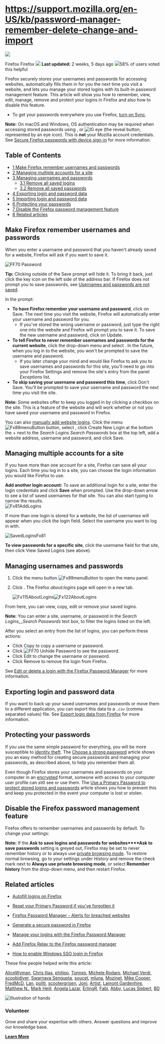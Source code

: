 # https://support.mozilla.org/en-US/kb/password-manager-remember-delete-change-and-import

[![](https://assets-prod.sumo.prod.webservices.mozgcp.net/media/uploads/products/2020-04-14-08-36-13-8dda6f.png)](https://support.mozilla.org/en-US/products/firefox "Firefox")

Firefox Firefox ![](https://assets-prod.sumo.prod.webservices.mozgcp.net/static/pencil.e33c563f24c4f989.svg) **Last updated:** 2 weeks, 5 days ago ![](https://assets-prod.sumo.prod.webservices.mozgcp.net/static/thumbs-up.2cbd5d41625a84a7.svg)58% of users voted this helpful

Firefox securely stores your usernames and passwords for accessing websites, automatically fills them in for you the next time you visit a website, and lets you manage your stored logins with its built-in password management feature. This article will show you how to remember, view, edit, manage, remove and protect your logins in Firefox and also how to disable this feature.

*   To get your passwords everywhere you use Firefox, [turn on Sync](https://support.mozilla.org/en-US/kb/how-do-i-set-sync-my-computer).

**Note:** On macOS and Windows, OS authentication may be required when accessing stored passwords using , or ![IG eye](https://assets-prod.sumo.prod.webservices.mozgcp.net/media/uploads/gallery/images/2024-06-11-10-53-34-8c3fa8.png) (the reveal button, represented by an eye icon). This is **not** your Mozilla account credentials. See [Secure Firefox passwords with device sign-in](https://support.mozilla.org/en-US/kb/firefox-password-authentification-prompt) for more information.

## Table of Contents

*   [1 Make Firefox remember usernames and passwords](#w_make-firefox-remember-usernames-and-passwords)
*   [2 Managing multiple accounts for a site](#w_managing-multiple-accounts-for-a-site)
*   [3 Managing usernames and passwords](#w_managing-usernames-and-passwords)
    *   [3.1 Remove all saved logins](#w_remove-all-saved-logins)
    *   [3.2 Remove all saved passwords](#w_remove-all-saved-passwords)
*   [4 Exporting login and password data](#w_exporting-login-and-password-data)
*   [5 Importing login and password data](#w_importing-login-and-password-data)
*   [6 Protecting your passwords](#w_protecting-your-passwords)
*   [7 Disable the Firefox password management feature](#w_disable-the-firefox-password-management-feature)
*   [8 Related articles](#w_related-articles)

## Make Firefox remember usernames and passwords

When you enter a username and password that you haven't already saved for a website, Firefox will ask if you want to save it.

![FF70 Password](https://assets-prod.sumo.prod.webservices.mozgcp.net/media/uploads/gallery/images/2019-10-06-21-03-14-92afab.png)

**Tip:** Clicking outside of the Save prompt will hide it. To bring it back, just click the key icon on the left side of the address bar. If Firefox does not prompt you to save passwords, see [Usernames and passwords are not saved](https://support.mozilla.org/en-US/kb/usernames-and-passwords-are-not-saved).

In the prompt:

*   **To have Firefox remember your username and password**, click on Save. The next time you visit the website, Firefox will automatically enter your username and password for you.
    *   If you've stored the wrong username or password, just type the right one into the website and Firefox will prompt you to save it. To save the new username and password, click on Update.
*   **To tell Firefox to never remember usernames and passwords for the current website**, click the drop-down menu and select . In the future, when you log in to the website, you won't be prompted to save the username and password.
    *   If you later change your mind and would like Firefox to ask you to save usernames and passwords for this site, you'll need to go into your Firefox Settings and remove the site's entry from the panel _Exceptions_ list.
*   **To skip saving your username and password this time**, click Don't Save. You'll be prompted to save your username and password the next time you visit the site.

**Note:** Some websites offer to keep you logged in by clicking a checkbox on the site. This is a feature of the website and will work whether or not you have saved your username and password in Firefox.

You can also [manually add website logins](https://support.mozilla.org/en-US/kb/add-login-firefox-password-manager). Click the menu ![Fx89menuButton](https://assets-prod.sumo.prod.webservices.mozgcp.net/media/uploads/gallery/images/2021-05-15-11-18-38-e5b736.png) button, select , click Create New Login at the bottom the + next to the _Search Logins_ _Search Passwords_ box at the top left, add a website address, username and password, and click Save.

## Managing multiple accounts for a site

If you have more than one account for a site, Firefox can save all your logins. Each time you log in to a site, you can choose the login information you would like Firefox to use.

**Add another login account:** To save an additional login for a site, enter the login credentials and click **Save** when prompted. Use the drop-down arrow to see a list of saved usernames for that site. You can also start typing to narrow the results.  
![Fx81AddLogins](https://assets-prod.sumo.prod.webservices.mozgcp.net/media/uploads/gallery/images/2020-09-16-15-48-15-ad973c.png)

If more than one login is stored for a website, the list of usernames will appear when you click the login field. Select the username you want to log in with.

![SavedLoginsFx81](https://assets-prod.sumo.prod.webservices.mozgcp.net/media/uploads/gallery/images/2020-09-16-15-31-30-ffa911.png)

**To view passwords for a specific site**, click the username field for that site, then click View Saved Logins (see above).

## Managing usernames and passwords

1.  Click the menu button ![Fx89menuButton](https://assets-prod.sumo.prod.webservices.mozgcp.net/media/uploads/gallery/images/2021-05-15-11-18-38-e5b736.png) to open the menu panel.
2.  Click . The Firefox _about:logins_ page will open in a new tab.
    
    ![Fx115AboutLogins](https://assets-prod.sumo.prod.webservices.mozgcp.net/media/uploads/gallery/images/2023-10-10-05-20-14-5cf011.png)![Fx122AboutLogins](https://assets-prod.sumo.prod.webservices.mozgcp.net/media/uploads/gallery/images/2024-01-24-19-45-03-e0f37b.png)
    

From here, you can view, copy, edit or remove your saved logins.

**Note:** You can enter a site, username, or password in the _Search Logins__Search Passwords_ text box, to filter the logins listed on the left.

After you select an entry from the list of logins, you can perform these actions:

*   Click Copy to copy a username or password.
*   Click ![FF70 Unhide Password](https://assets-prod.sumo.prod.webservices.mozgcp.net/media/uploads/gallery/images/2019-10-06-21-22-05-57ecea.png) to see the password.
*   Click Edit to change the username or password.
*   Click Remove to remove the login from Firefox.

See [Edit or delete a login with the Firefox Password Manager](https://support.mozilla.org/en-US/kb/edit-or-delete-login-firefox-password-manager) for more information.

## Exporting login and password data

If you want to back up your saved usernames and passwords or move them to a different application, you can export this data to a `.csv` (comma separated values) file. See [Export login data from Firefox](https://support.mozilla.org/en-US/kb/export-login-data-firefox) for more information.

## Protecting your passwords

If you use the same simple password for everything, you will be more susceptible to [identity theft](http://wikipedia.org/wiki/Identity_theft). The [Choose a strong password](https://support.mozilla.org/en-US/kb/password-strength) article shows you an easy method for creating secure passwords and managing your passwords, as described above, to help you remember them all.

Even though Firefox stores your usernames and passwords on your computer in an [encrypted](http://wikipedia.org/wiki/Encrypted) format, someone with access to your computer user profile can still see or use them. The [Use a Primary Password to protect stored logins and passwords](https://support.mozilla.org/en-US/kb/use-primary-password-protect-stored-logins) article shows you how to prevent this and keep you protected in the event your computer is lost or stolen.

## Disable the Firefox password management feature

Firefox offers to remember usernames and passwords by default. To change your settings:

**Note:** If the **Ask to save logins and passwords for websites****Ask to save passwords** setting is greyed out, Firefox may be set to never remember history or to always use [private browsing mode](https://support.mozilla.org/en-US/kb/private-browsing-use-firefox-without-history). To restore normal browsing, go to your settings under _History_ and remove the check mark next to **Always use private browsing mode**, or select **Remember history** from the drop-down menu, and then restart Firefox.

## Related articles

*   [Autofill logins on Firefox](https://support.mozilla.org/en-US/kb/autofill-logins-firefox)
*   [Reset your Primary Password if you've forgotten it](https://support.mozilla.org/en-US/kb/reset-your-primary-password-if-youve-forgotten-it)
*   [Firefox Password Manager - Alerts for breached websites](https://support.mozilla.org/en-US/kb/firefox-password-manager-alerts-breached-websites)
*   [Generate a secure password in Firefox](https://support.mozilla.org/en-US/kb/how-generate-secure-password-firefox)
*   [Manage your logins with the Firefox Password Manager](https://support.mozilla.org/en-US/kb/manage-your-logins-firefox-password-manager)
*   [Add Firefox Relay to the Firefox password manager](https://support.mozilla.org/en-US/kb/relay-integration)

*   [How to enable Windows SSO login in Firefox](https://support.mozilla.org/en-US/kb/windows-sso)

These fine people helped write this article:

[AliceWyman](https://support.mozilla.org/en-US/user/AliceWyman/), [Chris Ilias](https://support.mozilla.org/en-US/user/Chris_Ilias/), [philipp](https://support.mozilla.org/en-US/user/philipp/), [Tonnes](https://support.mozilla.org/en-US/user/Tonnes/), [Michele Rodaro](https://support.mozilla.org/en-US/user/michro/), [Michael Verdi](https://support.mozilla.org/en-US/user/Verdi/), [scoobidiver](https://support.mozilla.org/en-US/user/scoobidiver/), [Swarnava Sengupta](https://support.mozilla.org/en-US/user/Swarnava/), [soucet](https://support.mozilla.org/en-US/user/soucet/), [mluna](https://support.mozilla.org/en-US/user/mluna/), [Mozinet](https://support.mozilla.org/en-US/user/Mozinet/), [Mike Cooper](https://support.mozilla.org/en-US/user/mythmon/), [FredMcD](https://support.mozilla.org/en-US/user/fredmcd-hotmail/), [Lan](https://support.mozilla.org/en-US/user/upwinxp/), [pollti](https://support.mozilla.org/en-US/user/pollti/), [scootergrisen](https://support.mozilla.org/en-US/user/scootergrisen/), [Joni](https://support.mozilla.org/en-US/user/heyjoni/), [Artist](https://support.mozilla.org/en-US/user/Artist/), [Lamont Gardenhire](https://support.mozilla.org/en-US/user/Lamont287/), [Matthew N.](https://support.mozilla.org/en-US/user/matthew5/), [Mark Heijl](https://support.mozilla.org/en-US/user/markh2/), [Angela Lazar](https://support.mozilla.org/en-US/user/anlazar/), [ErlingR](https://support.mozilla.org/en-US/user/erling.rosag/), [Fabi](https://support.mozilla.org/en-US/user/Fabi.L/), [Abby](https://support.mozilla.org/en-US/user/aparise/), [Lucas Siebert](https://support.mozilla.org/en-US/user/lsiebert/), [BD](https://support.mozilla.org/en-US/user/bd./)

![Illustration of hands](https://assets-prod.sumo.prod.webservices.mozgcp.net/static/volunteer.a3be8d331849774b.png)

### Volunteer

Grow and share your expertise with others. Answer questions and improve our knowledge base.

**[Learn More](https://support.mozilla.org/en-US/contribute)**